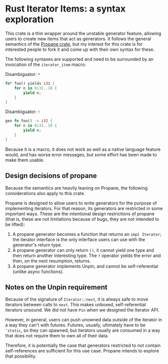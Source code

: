 # Rust Iterator Items: a syntax exploration

This crate is a thin wrapper around the unstable generator feature, allowing users to create new 
items that act as generators. It follows the general semantics of the [Propane crate][propane], but my
interest for this crate is for interested people to fork it and come up with their own syntax for
these.

[propane]: https://github.com/withoutboats/propane

The following syntaxes are supported and need to be surrounded by an invocation of the
`iterator_item` macro:

Disambiguator: `*`

```rust
fn* foo() yields i32 {
    for n in 0i32..10 {
        yield n;
    }
}
```

Disambiguator: `!`

```rust
gen fn foo() -> i32 {
    for n in 0i32..10 {
        yield n;
    }
}
```

Because it is a macro, it does not work as well as a native language feature would, and has worse
error messages, but some effort has been made to make them usable.

## Design decisions of propane

Because the semantics are heavily leaning on Propane, the following considerations also apply to
this crate.

Propane is designed to allow users to write generators for the purpose of implementing iterators.
For that reason, its generators are restricted in some important ways. These are the intentional
design restrictions of propane (that is, these are not limitations because of bugs, they are not
intended to be lifted):

1. A propane generator becomes a function that returns an `impl Iterator`; the iterator interface is
   the only interface users can use with the generator's return type.
2. A propane generator can only return `()`, it cannot yield one type and then return another
   interesting type. The `?` operator yields the error and then, on the next resumption, returns.
3. A propane generator implements Unpin, and cannot be self-referential (unlike async functions).

## Notes on the Unpin requirement

Because of the signature of `Iterator::next`, it is always safe to move iterators between calls to
`next`. This makes unboxed, self-referential iterators unsound. We did not have `Pin` when we
designed the Iterator API.

However, in general, users can push unowned data outside of the iterator in a way they can't with
futures. Futures, usually, ultimately have to be `'static`, so they can spawned, but iterators
usually are consumed in a way that does not require them to own all of their data.

Therefore, it is potentially the case that generators restricted to not contain self-references are
sufficient for this use case. Propane intends to explore that possibility.
